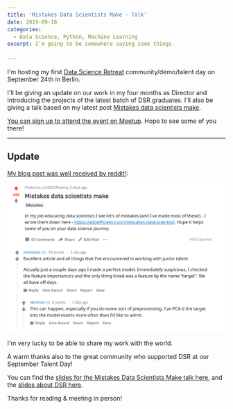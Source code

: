 ```yaml
---
title: 'Mistakes Data Scientists Make - Talk'
date: 2019-09-18
categories:
  - Data Science, Python, Machine Learning
excerpt: I'm going to be somewhere saying some things.

---
```


I'm hosting my first [Data Science Retreat](https://datascienceretreat.com/) community/demo/talent day on September 24th in Berlin.

I'll be giving an update on our work in my four months as Director and introducing the projects of the latest batch of DSR graduates.  I'll also be giving a talk based on my latest post [Mistakes data scientists make](https://adgefficiency.com/mistakes-data-scientist/).

[You can sign up to attend the event on Meetup](https://www.meetup.com/Data-Science-Community-Day/).  Hope to see some of you there!

---

## Update 

[My blog post was well received by reddit!](https://www.reddit.com/r/datascience/comments/d5nfjc/mistakes_data_scientists_make/):

<center><img src="/assets/mistakes-data-sci/reddit.png"></center>

I'm very lucky to be able to share my work with the world.

A warm thanks also to the great community who supported DSR at our September Talent Day!

You can find the [slides for the Mistakes Data Scientists Make talk here](https://www.canva.com/design/DADl9pRJd0c/Ay44vvr7SCtp2aUNrWevpw/view?utm_content=DADl9pRJd0c&utm_campaign=designshare&utm_medium=link&utm_source=homepage_lightbox), and the [slides about DSR here](https://www.canva.com/design/DADlQld9yF0/Qw_3UctGE6dT7jfpnIf5Dg/view?utm_content=DADlQld9yF0&utm_campaign=designshare&utm_medium=link&utm_source=homepage_lightbox).

Thanks for reading & meeting in person!
